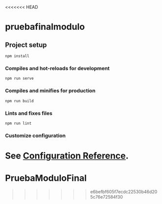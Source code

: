 <<<<<<< HEAD
# pruebafinalmodulo

## Project setup
```
npm install
```

### Compiles and hot-reloads for development
```
npm run serve
```

### Compiles and minifies for production
```
npm run build
```

### Lints and fixes files
```
npm run lint
```

### Customize configuration
See [Configuration Reference](https://cli.vuejs.org/config/).
=======
# PruebaModuloFinal
>>>>>>> e6befbf605f7ecdc22530b46d205c76e72584f30

